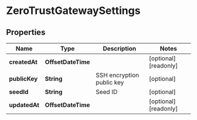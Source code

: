 

# ZeroTrustGatewaySettings


## Properties

| Name | Type | Description | Notes |
|------------ | ------------- | ------------- | -------------|
|**createdAt** | **OffsetDateTime** |  |  [optional] [readonly] |
|**publicKey** | **String** | SSH encryption public key |  [optional] |
|**seedId** | **String** | Seed ID |  [optional] |
|**updatedAt** | **OffsetDateTime** |  |  [optional] [readonly] |



